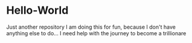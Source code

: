 # Hello-World
Just another repository
I am doing this for fun, because I don't have anything else to do... I need help with the journey to become a trillionare
